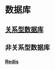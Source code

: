 # 数据库

## [关系型数据库](/menu/database)



## 非关系型数据库

### [Redis](/modules/database/nosql/redis/index.md)

